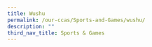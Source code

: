 ```yaml
---
title: Wushu
permalink: /our-ccas/Sports-and-Games/wushu/
description: ""
third_nav_title: Sports & Games
---
```

